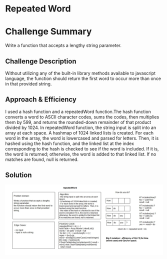 # Repeated Word

# Challenge Summary

Write a function that accepts a lengthy string parameter.

## Challenge Description

Without utilizing any of the built-in library methods available to javascript language, the function should return the first word to occur more than once in that provided string.


## Approach & Efficiency

I used a hash function and a repeatedWord function.The hash function converts a word to ASCII character codes, sums the codes, then multiplies them by 599, and returns the rounded-down remainder of that product divided by 1024.
In repeatedWord function, the string input is split into an array at each space. A hashmap of 1024 linked lists is created. For each word in the array, the word is lowercased and parsed for letters. Then, it is hashed using the hash function, and the linked list at the index corresponding to the hash is checked to see if the word is included. If it is, the word is returned; otherwise, the word is added to that linked list. If no matches are found, null is returned.

## Solution

![](../../assets/repeatedwords.JPG)